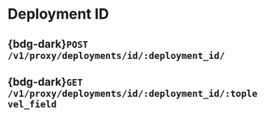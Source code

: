 # Deployment ID

## {bdg-dark}`POST` `/v1/proxy/deployments/id/:deployment_id/`
## {bdg-dark}`GET` `/v1/proxy/deployments/id/:deployment_id/:toplevel_field`
